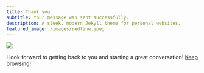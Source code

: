 ```yaml
---
title: Thank you
subtitle: Your message was sent successfully.
description: A sleek, modern Jekyll theme for personal websites.
featured_image: /images/redline.jpeg
---
```


![](/images/aboveclouds.jpg)

I look forward to getting back to you and starting a great conversation!  [Keep browsing!](/.)
